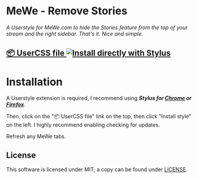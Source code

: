 
# MeWe - Remove Stories

_A Userstyle for MeWe.com to hide the Stories feature from the top of your stream and the right sidebar. That's it. Nice and simple._

## [📦 UserCSS file ![Install directly with Stylus](https://img.shields.io/badge/Install%20directly%20with-Stylus-00adad.svg)](https://raw.githubusercontent.com/kevin-guertin/mewe-remove-stories/main/mewe-remove-stories.user.css)

# Installation

A Userstyle extension is required, I recommend using **_Stylus for [Chrome](https://chrome.google.com/webstore/detail/stylus/clngdbkpkpeebahjckkjfobafhncgmne) or [Firefox](https://addons.mozilla.org/en-US/firefox/addon/styl-us/)_**.

Then, click on the "📦 UserCSS file" link on the top, then click "Install style" on the left. I highly recommend enabling checking for updates.

Refresh any MeWe tabs.

## License

This software is licensed under MIT; a copy can be found under [LICENSE](LICENSE).

